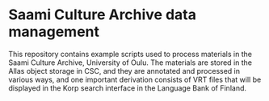 # Saami Culture Archive data management

This repository contains example scripts used to process materials in the Saami Culture Archive, University of Oulu. The materials are stored in the Allas object storage in CSC, and they are annotated and processed in various ways, and one important derivation consists of VRT files that will be displayed in the Korp search interface in the Language Bank of Finland. 
